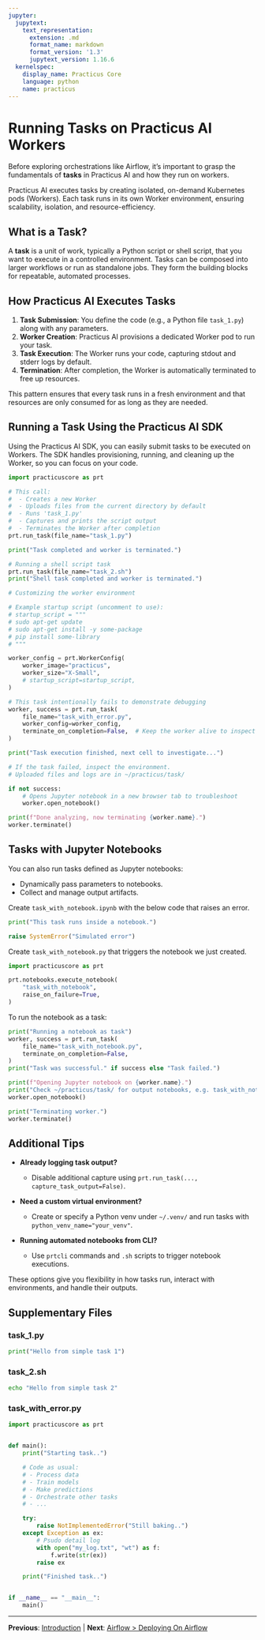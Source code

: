 ```yaml
---
jupyter:
  jupytext:
    text_representation:
      extension: .md
      format_name: markdown
      format_version: '1.3'
      jupytext_version: 1.16.6
  kernelspec:
    display_name: Practicus Core
    language: python
    name: practicus
---
```


# Running Tasks on Practicus AI Workers

Before exploring orchestrations like Airflow, it’s important to grasp the fundamentals of **tasks** in Practicus AI and how they run on workers.

Practicus AI executes tasks by creating isolated, on-demand Kubernetes pods (Workers). Each task runs in its own Worker environment, ensuring scalability, isolation, and resource-efficiency.



## What is a Task?

A **task** is a unit of work, typically a Python script or shell script, that you want to execute in a controlled environment. Tasks can be composed into larger workflows or run as standalone jobs. They form the building blocks for repeatable, automated processes.


## How Practicus AI Executes Tasks

1. **Task Submission**: You define the code (e.g., a Python file `task_1.py`) along with any parameters.
2. **Worker Creation**: Practicus AI provisions a dedicated Worker pod to run your task.
3. **Task Execution**: The Worker runs your code, capturing stdout and stderr logs by default.
4. **Termination**: After completion, the Worker is automatically terminated to free up resources.

This pattern ensures that every task runs in a fresh environment and that resources are only consumed for as long as they are needed.


## Running a Task Using the Practicus AI SDK

Using the Practicus AI SDK, you can easily submit tasks to be executed on Workers. The SDK handles provisioning, running, and cleaning up the Worker, so you can focus on your code.

```python
import practicuscore as prt

# This call:
#  - Creates a new Worker
#  - Uploads files from the current directory by default
#  - Runs 'task_1.py'
#  - Captures and prints the script output
#  - Terminates the Worker after completion
prt.run_task(file_name="task_1.py")

print("Task completed and worker is terminated.")
```

```python
# Running a shell script task
prt.run_task(file_name="task_2.sh")
print("Shell task completed and worker is terminated.")
```

```python
# Customizing the worker environment

# Example startup script (uncomment to use):
# startup_script = """
# sudo apt-get update
# sudo apt-get install -y some-package
# pip install some-library
# """

worker_config = prt.WorkerConfig(
    worker_image="practicus",
    worker_size="X-Small",
    # startup_script=startup_script,
)

# This task intentionally fails to demonstrate debugging
worker, success = prt.run_task(
    file_name="task_with_error.py",
    worker_config=worker_config,
    terminate_on_completion=False,  # Keep the worker alive to inspect
)

print("Task execution finished, next cell to investigate...")
```

```python
# If the task failed, inspect the environment.
# Uploaded files and logs are in ~/practicus/task/

if not success:
    # Opens Jupyter notebook in a new browser tab to troubleshoot
    worker.open_notebook()
```

```python
print(f"Done analyzing, now terminating {worker.name}.")
worker.terminate()
```

<!-- #region -->
## Tasks with Jupyter Notebooks

You can also run tasks defined as Jupyter notebooks:
- Dynamically pass parameters to notebooks.
- Collect and manage output artifacts.

Create `task_with_notebook.ipynb` with the below code that raises an error.

```python
print("This task runs inside a notebook.")

raise SystemError("Simulated error")
```

Create `task_with_notebook.py` that triggers the notebook we just created.

```python
import practicuscore as prt

prt.notebooks.execute_notebook(
    "task_with_notebook",
    raise_on_failure=True,
)
```

To run the notebook as a task:
<!-- #endregion -->

```python
print("Running a notebook as task")
worker, success = prt.run_task(
    file_name="task_with_notebook.py",
    terminate_on_completion=False,
)
print("Task was successful." if success else "Task failed.")
```

```python
print(f"Opening Jupyter notebook on {worker.name}.")
print("Check ~/practicus/task/ for output notebooks, e.g. task_with_notebook_output.ipynb")
worker.open_notebook()
```

```python
print("Terminating worker.")
worker.terminate()
```

## Additional Tips

- **Already logging task output?**
  - Disable additional capture using `prt.run_task(..., capture_task_output=False)`.

- **Need a custom virtual environment?**
  - Create or specify a Python venv under `~/.venv/` and run tasks with `python_venv_name="your_venv"`.

- **Running automated notebooks from CLI?**
  - Use `prtcli` commands and `.sh` scripts to trigger notebook executions.

These options give you flexibility in how tasks run, interact with environments, and handle their outputs.


## Supplementary Files

### task_1.py
```python
print("Hello from simple task 1")

```

### task_2.sh
```bash
echo "Hello from simple task 2"
```

### task_with_error.py
```python
import practicuscore as prt


def main():
    print("Starting task..")

    # Code as usual:
    # - Process data
    # - Train models
    # - Make predictions
    # - Orchestrate other tasks
    # - ...

    try:
        raise NotImplementedError("Still baking..")
    except Exception as ex:
        # Psudo detail log
        with open("my_log.txt", "wt") as f:
            f.write(str(ex))
        raise ex

    print("Finished task..")


if __name__ == "__main__":
    main()

```


---

**Previous**: [Introduction](../introduction.md) | **Next**: [Airflow > Deploying On Airflow](../airflow/deploying-on-airflow.md)
